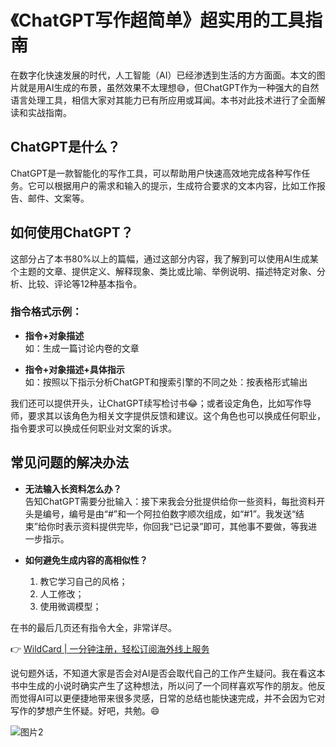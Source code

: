 # 《ChatGPT写作超简单》超实用的工具指南

在数字化快速发展的时代，人工智能（AI）已经渗透到生活的方方面面。本文的图片就是用AI生成的布景，虽然效果不太理想😅，但ChatGPT作为一种强大的自然语言处理工具，相信大家对其能力已有所应用或耳闻。本书对此技术进行了全面解读和实战指南。

## ChatGPT是什么？

ChatGPT是一款智能化的写作工具，可以帮助用户快速高效地完成各种写作任务。它可以根据用户的需求和输入的提示，生成符合要求的文本内容，比如工作报告、邮件、文案等。

## 如何使用ChatGPT？

这部分占了本书80%以上的篇幅，通过这部分内容，我了解到可以使用AI生成某个主题的文章、提供定义、解释现象、类比或比喻、举例说明、描述特定对象、分析、比较、评论等12种基本指令。

### 指令格式示例：

- **指令+对象描述**  
  如：生成一篇讨论内卷的文章

- **指令+对象描述+具体指示**  
  如：按照以下指示分析ChatGPT和搜索引擎的不同之处：按表格形式输出

我们还可以提供开头，让ChatGPT续写检讨书😂；或者设定角色，比如写作导师，要求其以该角色为相关文字提供反馈和建议。这个角色也可以换成任何职业，指令要求可以换成任何职业对文案的诉求。

## 常见问题的解决办法

- **无法输入长资料怎么办？**  
  告知ChatGPT需要分批输入：接下来我会分批提供给你一些资料，每批资料开头是编号，编号是由“#”和一个阿拉伯数字顺次组成，如“#1”。我发送“结束”给你时表示资料提供完毕，你回我“已记录”即可，其他事不要做，等我进一步指示。

- **如何避免生成内容的高相似性？**  
  1. 教它学习自己的风格；  
  2. 人工修改；  
  3. 使用微调模型；

在书的最后几页还有指令大全，非常详尽。

👉 [WildCard | 一分钟注册，轻松订阅海外线上服务](https://bbtdd.com/WildCard)

说句题外话，不知道大家是否会对AI是否会取代自己的工作产生疑问。我在看这本书中生成的小说时确实产生了这种想法，所以问了一个同样喜欢写作的朋友。他反而觉得AI可以更便捷地带来很多灵感，日常的总结也能快速完成，并不会因为它对写作的梦想产生怀疑。好吧，共勉。😄


![图片2](https://bbtdd.com/img/602972559.webp)